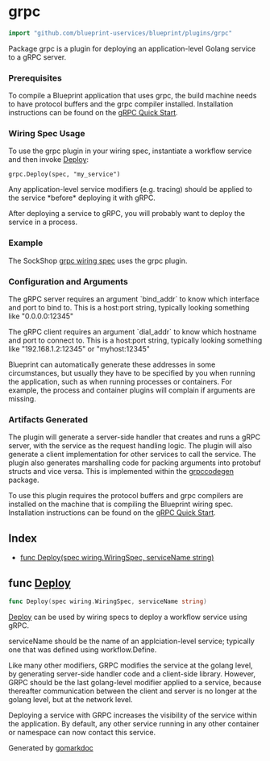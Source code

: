 <!-- Code generated by gomarkdoc. DO NOT EDIT -->

# grpc

```go
import "github.com/blueprint-uservices/blueprint/plugins/grpc"
```

Package grpc is a plugin for deploying an application\-level Golang service to a gRPC server.

### Prerequisites

To compile a Blueprint application that uses grpc, the build machine needs to have protocol buffers and the grpc compiler installed. Installation instructions can be found on the [gRPC Quick Start](<https://grpc.io/docs/languages/go/quickstart/>).

### Wiring Spec Usage

To use the grpc plugin in your wiring spec, instantiate a workflow service and then invoke [Deploy](<#Deploy>):

```
grpc.Deploy(spec, "my_service")
```

Any application\-level service modifiers \(e.g. tracing\) should be applied to the service \*before\* deploying it with gRPC.

After deploying a service to gRPC, you will probably want to deploy the service in a process.

### Example

The SockShop [grpc wiring spec](<https://github.com/Blueprint-uServices/blueprint/tree/main/examples/sockshop/wiring/specs/grpc.go>) uses the grpc plugin.

### Configuration and Arguments

The gRPC server requires an argument \`bind\_addr\` to know which interface and port to bind to. This is a host:port string, typically looking something like "0.0.0.0:12345"

The gRPC client requires an argument \`dial\_addr\` to know which hostname and port to connect to. This is a host:port string, typically looking something like "192.168.1.2:12345" or "myhost:12345"

Blueprint can automatically generate these addresses in some circumstances, but usually they have to be specified by you when running the application, such as when running processes or containers. For example, the process and container plugins will complain if arguments are missing.

### Artifacts Generated

The plugin will generate a server\-side handler that creates and runs a gRPC server, with the service as the request handling logic. The plugin will also generate a client implementation for other services to call the service. The plugin also generates marshalling code for packing arguments into protobuf structs and vice versa. This is implemented within the [grpccodegen](<https://github.com/Blueprint-uServices/blueprint/tree/main/plugins/grpc/grpccodegen>) package.

To use this plugin requires the protocol buffers and grpc compilers are installed on the machine that is compiling the Blueprint wiring spec. Installation instructions can be found on the [gRPC Quick Start](<https://grpc.io/docs/languages/go/quickstart/>).

## Index

- [func Deploy\(spec wiring.WiringSpec, serviceName string\)](<#Deploy>)


<a name="Deploy"></a>
## func [Deploy](<https://github.com/blueprint-uservices/blueprint/blob/main/plugins/grpc/wiring.go#L76>)

```go
func Deploy(spec wiring.WiringSpec, serviceName string)
```

[Deploy](<#Deploy>) can be used by wiring specs to deploy a workflow service using gRPC.

serviceName should be the name of an applciation\-level service; typically one that was defined using workflow.Define.

Like many other modifiers, GRPC modifies the service at the golang level, by generating server\-side handler code and a client\-side library. However, GRPC should be the last golang\-level modifier applied to a service, because thereafter communication between the client and server is no longer at the golang level, but at the network level.

Deploying a service with GRPC increases the visibility of the service within the application. By default, any other service running in any other container or namespace can now contact this service.

Generated by [gomarkdoc](<https://github.com/princjef/gomarkdoc>)
